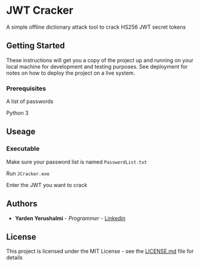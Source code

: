 # JWT Cracker

A simple offline dictionary attack tool to crack HS256 JWT secret tokens

## Getting Started

These instructions will get you a copy of the project up and running on your local machine for development and testing purposes. See deployment for notes on how to deploy the project on a live system.

### Prerequisites

A list of passwords 

Python 3



## Useage

### Executable
Make sure your password list is named ```PasswordList.txt```

Run ```JCracker.exe ```

Enter the JWT you want to crack

## Authors

* **Yarden Yerushalmi** - *Programmer* - [Linkedin](https://www.linkedin.com/in/yarden-yerushalmi/)

## License

This project is licensed under the MIT License - see the [LICENSE.md](LICENSE.md) file for details
